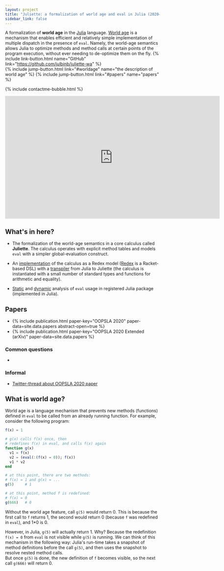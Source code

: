 ```yaml
---
layout: project
title: "Juliette: a formalization of world age and eval in Julia (2020–…)"
sidebar_link: false
---
```


A formalization of **world age**
in the [Julia]({{site.data.links.websites.julialang}}) language.
[World age](https://docs.julialang.org/en/v1/manual/methods/#Redefining-Methods)
is a mechanism that enables efficient and relatively simple implementation
of multiple dispatch in the presence of `eval`.
Namely, the world-age semantics allows Julia to optimize methods and method calls
at certain points of the program execution,
without ever needing to de-optimize them on the fly.
{% include link-button.html name="GitHub"
  link="https://github.com/julbinb/juliette-wa" %}  
{% include jump-button.html link="#worldage" name="the description of world age" %}
{% include jump-button.html link="#papers" name="papers" %}

{% include contactme-bubble.html %}

<iframe width="700" height="400" src="https://www.youtube.com/embed/d6lTCnhdbqE" frameborder="0" allow="accelerometer; autoplay; clipboard-write; encrypted-media; gyroscope; picture-in-picture" allowfullscreen></iframe>

## What's in here?

* The formalization of the world-age semantics in a core calculus
  called **Juliette**. The calculus operates with explicit method tables
  and models `eval` with a simpler global-evaluation construct.

* An [implementation](https://github.com/julbinb/juliette-wa/tree/master/src/redex)
  of the calculus as a Redex model
  ([Redex](https://redex.racket-lang.org/) is a Racket-based DSL)
  with a [transpiler](https://github.com/julbinb/juliette-wa/tree/master/src/jl-transpiler)
  from Julia to Juliette
  (the calculus is instantiated with a small number of standard types
   and functions for arithmetic and equality).

* [Static](https://github.com/julbinb/juliette-wa/tree/master/src/analysis/static-analysis)
  and [dynamic](https://github.com/julbinb/juliette-wa/tree/master/src/analysis/dynamic-analysis)
  analysis of `eval` usage in registered Julia package (implemented in Julia).

## <span id="papers">Papers</span>

* {% include publication.html paper-key="OOPSLA 2020"
    paper-data=site.data.papers abstract-open=true %}
* {% include publication.html paper-key="OOPSLA 2020 Extended (arXiv)"
    paper-data=site.data.papers %}

### Common questions

* 

### Informal

* [Twitter-thread about OOPSLA 2020 paper](https://twitter.com/julbinb/status/1317195401846554624?s=20)

## <span id="worldage">What is world age?</span>

World age is a language mechanism that prevents
new methods (functions) defined in `eval` to be called
from an already running function.
For example, consider the following program:

```julia
f(x) = 1

# g(x) calls f(x) once, then
# redefines f(x) in eval, and calls f(x) again
function g(x)
  v1 = f(x)
  v2 = (eval(:(f(x) = 0)); f(x))
  v1 * v2
end

# at this point, there are two methods:
# f(x) = 1 and g(x) = ...
g(5)     # 1

# at this point, method f is redefined:
# f(x) = 0
g(666)   # 0
```

Without the world age feature, call `g(5)` would return 0. This is because
the first call to `f` returns 1, the second would return 0
(because `f` was redefined in `eval`), and 1*0 is 0.

However, in Julia, `g(5)` will actually return 1. Why?
Because the redefinition `f(x) = 0` from `eval` is not visible
while `g(5)` is running.
We can think of this mechanism in the following way:
Julia's run-time takes a snapshot of method definitions before the call `g(5)`,
and then uses the snapshot to resolve nested method calls.  
But once `g(5)` is done, the new definition of `f` becomes visible,
so the next call `g(666)` will return 0.
